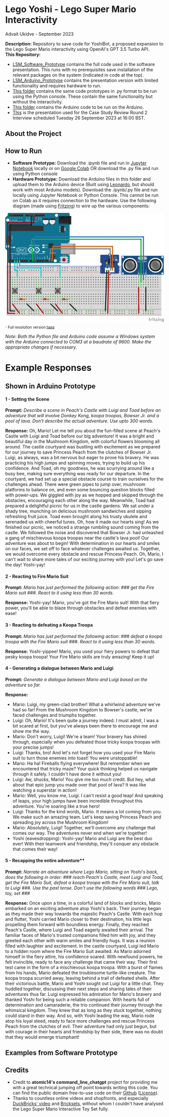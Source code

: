 # Lego Yoshi - Lego Super Mario Interactivity
Advait Ukidve - September 2023     

**Description:** Repository to save code for YoshiBot, a proposed expansion to the Lego Super Mario interactivity using OpenAI's GPT 3.5 Turbo API.     
**This Repository:**    
- [LSM_Software_Prototype](./LSM_Software_Prototype.ipynb) contains the full code used in the software presentation. This runs with no prerequisites save installation of the relevant packages on the system (indicated in code at the top).
- [LSM_Arduino_Prototype](./LSM_Arduino_Prototype.ipynb) contains the presentation version with limited functionality and requires hardware to run.
- [This folder](./Python/) contains the same code prototypes in .py format to be run using the Python console. These contain the same functionality but without the interactivity.
- [This folder](./LSM_Lego_Yoshi_Arduino/) contains the Arduino code to be run on the Arduino.
- [This]() is the presentation used for the Case Study Review Round 2 Interview scheduled Tuesday 26 September 2023 at 16:00 BST.

## About the Project


## How to Run
- **Software Prototype:** Download the .ipynb file and run in [Jupyter Notebook](https://jupyter.org/) locally or on [Google Colab](https://colab.google/) OR download the .py file and run using Python console
- **Hardware Prototype:** Download the Arduino files in this folder and upload them to the Arduino device (Built using [Leonardo](https://docs.arduino.cc/hardware/leonardo), but should work with most Arduino models). Download the .ipynb/.py file and run locally using Jupyter Notebook or Python Console. This cannot be run on Colab as it requires connection to the hardware. Use the following diagram (made using [Fritzing](https://fritzing.org/)) to wire up the various components:

![Schematics](./Schematics_bb.png). 
<sub> Full resolution version [here](./Schematics_bb.png) </sub>

*Note: Both the Python file and Arduino code assume a Windows system with the Arduino connected to COM3 at a baudrate of 9600. Make the appropriate changes if necessary.*

# Example Responses
## Shown in Arduino Prototype

#### 1 - Setting the Scene   
**Prompt:** *Describe a scene in Peach's Castle with Luigi and Toad before an adventure that will involve Donkey Kong, koopa troopas, Bowser Jr. and a pool of lava. Don't describe the actual adventure. Use upto 300 words.*    
   
**Response:** Oh, Mario! Let me tell you about the fun-filled scene at Peach's Castle with Luigi and Toad before our big adventure! It was a bright and beautiful day in the Mushroom Kingdom, with colorful flowers blooming all around. The castle courtyard was bustling with excitement as we prepared for our journey to save Princess Peach from the clutches of Bowser Jr. Luigi, as always, was a bit nervous but eager to prove his bravery. He was practicing his high jumps and spinning moves, trying to build up his confidence. And Toad, oh my goodness, he was scurrying around like a busy bee, making sure everything was ready for our departure. In the courtyard, we had set up a special obstacle course to train ourselves for the challenges ahead. There were green pipes to jump over, mushroom platforms to balance on, and even some bouncing question blocks filled with power-ups. We giggled with joy as we hopped and skipped through the obstacles, encouraging each other along the way. Meanwhile, Toad had prepared a delightful picnic for us in the castle gardens. We sat under a shady tree, munching on delicious mushroom sandwiches and sipping refreshing fruit juice. Toad even brought along his trusty ukulele and serenaded us with cheerful tunes. Oh, how it made our hearts sing! As we finished our picnic, we noticed a strange rumbling sound coming from the castle. We followed the noise and discovered that Bowser Jr. had unleashed a gang of mischievous koopa troopas near the castle's lava pool! Our adventure was about to begin! With determination in our hearts and smiles on our faces, we set off to face whatever challenges awaited us. Together, we would overcome every obstacle and rescue Princess Peach. Oh, Mario, I can't wait to share more tales of our exciting journey with you! Let's go save the day! Yoshi-yay!

#### 2 - Reacting to Fire Mario Suit   
**Prompt:** *Mario has just performed the following action: ### get the Fire Mario suit ###. React to it using less than 30 words.*    
   
**Response:** Yoshi-yay! Mario, you've got the Fire Mario suit! With that fiery power, you'll be able to blaze through obstacles and defeat enemies with ease!    

#### 3 - Reacting to defeating a Koopa Troopa 
**Prompt:** *Mario has just performed the following action: ### defeat a koopa troopa with the Fire Mario suit ###. React to it using less than 30 words.*    
    
**Response:** Yoshi-yippee! Mario, you used your fiery powers to defeat that pesky koopa troopa! Your Fire Mario skills are truly amazing! Keep it up!    

#### 4 - Generating a dialogue between Mario and Luigi
**Prompt:** *Generate a dialogue between Mario and Luigi based on the adventure so far.*     
    
**Response:**
- Mario: Luigi, my green-clad brother! What a whirlwind adventure we've had so far! From the Mushroom Kingdom to Bowser's castle, we've faced challenges and triumphs together.
- Luigi: Oh, Mario! It's been quite a journey indeed. I must admit, I was a bit scared at first, but you've always been there to encourage me and show me the way.
- Mario: Don't worry, Luigi! We're a team! Your bravery has shined through, especially when you defeated those tricky koopa troopas with your precise jumps!
- Luigi: Thanks, bro! And let's not forget how you used your Fire Mario suit to turn those enemies into toast! You were unstoppable!
- Mario: Ha ha! Fireballs flying everywhere! But remember when we encountered that tricky maze? Your quick thinking helped us navigate through it safely. I couldn't have done it without you!
- Luigi: Aw, shucks, Mario! You give me too much credit. But hey, what about that epic jump you made over that pool of lava? It was like watching a superstar in action!
- Mario: Well, you know me, Luigi. I can't resist a good leap! And speaking of leaps, your high jumps have been incredible throughout this adventure. You're soaring like a true hero!
- Luigi: Thanks for the kind words, Mario. It means a lot coming from you. We make such an amazing team. Let's keep saving Princess Peach and spreading joy across the Mushroom Kingdom!
- Mario: Absolutely, Luigi! Together, we'll overcome any challenge that comes our way. The adventures never end when we're together!
- Yoshi (eavesdropping): Yoshi-yay! Mario and Luigi are the best duo ever! With their teamwork and friendship, they'll conquer any obstacle that comes their way!


#### 5 - Recapping the entire adventure** 
**Prompt:** *Narrate an adventure where Lego Mario, sitting on Yoshi's back, does the following in order: ### reach Peach's Castle, meet Luigi and Toad, get the Fire Mario Suit, defeat a koopa troopa with the Fire Mario suit, talk to Luigi ###. Use the past tense. Don't use the following words ### Lego, toy, set ###*     
    
**Response:** Once upon a time, in a colorful land of blocks and bricks, Mario embarked on an exciting adventure atop Yoshi's back. Their journey began as they made their way towards the majestic Peach's Castle. With each hop and flutter, Yoshi carried Mario closer to their destination, his little legs propelling them forward with boundless energy. Finally, they reached Peach's Castle, where Luigi and Toad eagerly awaited their arrival. The familiar faces of Mario's trusted companions filled him with joy, and they greeted each other with warm smiles and friendly hugs. It was a reunion filled with laughter and excitement. In the castle courtyard, Luigi led Mario to a hidden room where the Fire Mario Suit awaited. As Mario adorned himself in the fiery attire, his confidence soared. With newfound powers, he felt invincible, ready to face any challenge that came their way. Their first test came in the form of a mischievous koopa troopa. With a burst of flames from his hands, Mario defeated the troublesome turtle-like creature. The koopa troopa scurried away, leaving behind a trail of defeated shells. After their victorious battle, Mario and Yoshi sought out Luigi for a little chat. They huddled together, discussing their next steps and sharing tales of their adventures thus far. Luigi expressed his admiration for Mario's bravery and thanked Yoshi for being such a reliable companion. With hearts full of determination and camaraderie, the trio continued their journey through the whimsical kingdom. They knew that as long as they stuck together, nothing could stand in their way. And so, with Yoshi leading the way, Mario rode atop his loyal steed, ready to face more challenges and rescue Princess Peach from the clutches of evil. Their adventure had only just begun, but with courage in their hearts and friendship by their side, there was no doubt that they would emerge triumphant!

## Examples from Software Prototype


## Credits
- Credit to **atomic14's command_line_chatgpt** project for providing me with a great technical jumping off point towards writing this code. You can find the public domain free-to-use code on their [Github](https://github.com/atomic14/command_line_chatgpt/tree/main) ([License](https://github.com/atomic14/command_line_chatgpt/blob/main/LICENSE.md)).    
- Thanks to countless online videos and shopfronts, and especially [DuckBricks' video](https://www.youtube.com/watch?v=uCqOGbqJ1s8) and [Bricksets](https://brickset.com/sets/theme-Super-Mario), without whom I couldn't have analysed the Lego Super Mario Interactive Toy Set fully.
